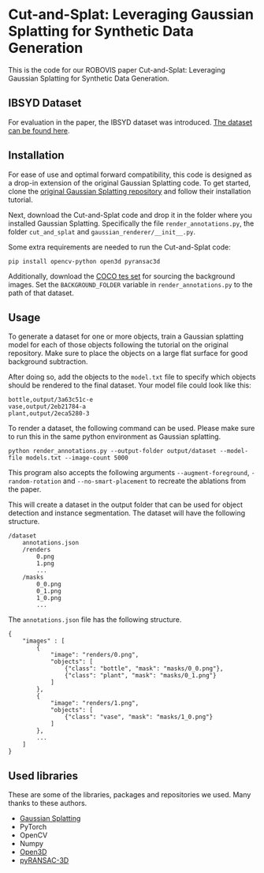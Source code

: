 # Cut-and-Splat: Leveraging Gaussian Splatting for Synthetic Data Generation

This is the code for our ROBOVIS paper Cut-and-Splat: Leveraging Gaussian Splatting for Synthetic Data Generation.

## IBSYD Dataset

For evaluation in the paper, the IBSYD dataset was introduced. [The dataset can be found here](https://drive.google.com/file/d/18UWG0VSNdqiWYCC3QLtRcdbnAb6Y5ItC/view?usp=drive_link).

## Installation

For ease of use and optimal forward compatibility, this code is designed as a drop-in extension of the original Gaussian Splatting code.
To get started, clone the [original Gaussian Splatting repository](https://github.com/graphdeco-inria/gaussian-splatting.git) and follow their installation tutorial.

Next, download the Cut-and-Splat code and drop it in the folder where you installed Gaussian Splatting.
Specifically the file `render_annotations.py`, the folder `cut_and_splat` and `gaussian_renderer/__init__.py`.

Some extra requirements are needed to run the Cut-and-Splat code:

```
pip install opencv-python open3d pyransac3d
```

Additionally, download the [COCO tes set](https://cocodataset.org/#download) for sourcing the background images.
Set the `BACKGROUND_FOLDER` variable in `render_annotations.py` to the path of that dataset.

## Usage

To generate a dataset for one or more objects, train a Gaussian splatting model for each of those objects following the tutorial on the original repository.
Make sure to place the objects on a large flat surface for good background subtraction.

After doing so, add the objects to the `model.txt` file to specify which objects should be rendered to the final dataset.
Your model file could look like this:

```
bottle,output/3a63c51c-e
vase,output/2eb21784-a
plant,output/2eca5280-3
```

To render a dataset, the following command can be used. Please make sure to run this in the same python environment as Gaussian splatting.

```
python render_annotations.py --output-folder output/dataset --model-file models.txt --image-count 5000
```

This program also accepts the following arguments `--augment-foreground`, `-random-rotation` and `--no-smart-placement` to recreate the ablations from the paper.

This will create a dataset in the output folder that can be used for object detection and instance segmentation.
The dataset will have the following structure.
```
/dataset
    annotations.json
    /renders
        0.png
        1.png
        ...
    /masks
        0_0.png
        0_1.png
        1_0.png
        ...
```
The `annotations.json` file has the following structure.
```
{
    "images" : [
        {
            "image": "renders/0.png",
            "objects": [
                {"class": "bottle", "mask": "masks/0_0.png"},
                {"class": "plant", "mask": "masks/0_1.png"}
            ]
        },
        {
            "image": "renders/1.png",
            "objects": [
                {"class": "vase", "mask": "masks/1_0.png"}
            ]
        },
        ...
    ]
}
```

## Used libraries

These are some of the libraries, packages and repositories we used. Many thanks to these authors.

- [Gaussian Splatting](https://github.com/graphdeco-inria/gaussian-splatting.git)
- PyTorch
- OpenCV
- Numpy
- [Open3D](http://www.open3d.org/docs/release/index.html)
- [pyRANSAC-3D](https://github.com/leomariga/pyRANSAC-3D/tree/master)